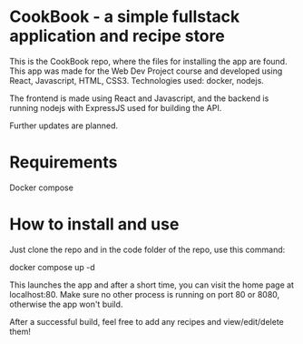 # CookBook - a simple fullstack application and recipe store

This is the CookBook repo, where the files for installing the app are found. This app was made for the Web Dev Project course and developed using React, Javascript, HTML, CSS3. Technologies used: docker, nodejs.

The frontend is made using React and Javascript, and the backend is running nodejs with ExpressJS used for building the API.

Further updates are planned.

# Requirements

Docker compose

# How to install and use

Just clone the repo and in the code folder of the repo, use this command:

docker compose up -d

This launches the app and after a short time, you can visit the home page at localhost:80. Make sure no other process is running on port 80 or 8080, otherwise the app won't build.

After a successful build, feel free to add any recipes and view/edit/delete them! 


